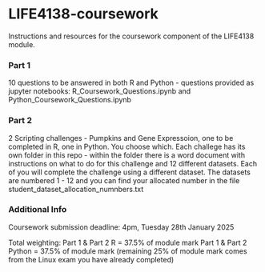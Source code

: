 # LIFE4138-coursework
Instructions and resources for the coursework component of the LIFE4138 module.

### Part 1
10 questions to be answered in both R and Python - questions provided as jupyter notebooks: R_Coursework_Questions.ipynb and Python_Coursework_Questions.ipynb


### Part 2
2 Scripting challenges - Pumpkins and Gene Expressoion, one to be completed in R, one in Python. You choose which.
Each challege has its own folder in this repo - within the folder there is a word document with instructions on what to do for this challenge
and 12 different datasets. Each of you will complete the challenge using a different dataset. The datasets are numbered 1 - 12 and you can find
your allocated number in the file student_dataset_allocation_numnbers.txt

### Additional Info
Coursework submission deadline: 4pm, Tuesday 28th January 2025

Total weighting: 
Part 1 & Part 2 R = 37.5% of module mark
Part 1 & Part 2 Python = 37.5% of module mark
(remaining 25% of module mark comes from the Linux exam you have already completed)
